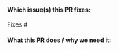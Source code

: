 <!--  Thanks for sending a pull request!  Here are some tips for you:
- If this is your first contribution, read our Getting Started guide https://github.com/kubernetes/community/blob/master/contributors/guide/README.md
- If you are editing SIG information, please follow these instructions: https://git.k8s.io/community/generator
  You will need to follow these steps:
  1. Edit sigs.yaml with your change 
  2. Generate docs with `make generate`. To build docs for one sig, run `make WHAT=sig-apps generate`
-->

#### Which issue(s) this PR fixes:
<!--
*Automatically closes linked issue when PR is merged.
Usage: `Fixes #<issue number>`, or `Fixes (paste link of issue)`.
_If PR is about `failing-tests or flakes`, please post the related issues/tests in a comment and do not use `Fixes`_*
-->
Fixes #

#### What this PR does / why we need it:


